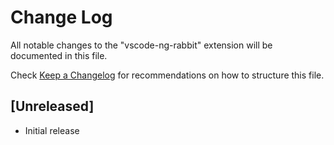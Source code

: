# Change Log

All notable changes to the "vscode-ng-rabbit" extension will be documented in this file.

Check [Keep a Changelog](http://keepachangelog.com/) for recommendations on how to structure this file.

## [Unreleased]

- Initial release